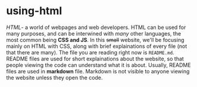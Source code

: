 # using-html
_HTML_- a world of webpages and web developers. HTML can be used for many purposes, and can be interwined with _many_ other languages, the most common being __CSS and JS__. In this ~~small~~ website, we'll be focusing mainly on HTML with CSS, along with brief explainations of every file (not that there are many). The file you are reading right now is `README.md`. README files are used for short explainations about the website, so that people viewing the code can understand what it is about. Usually, README files are used in __markdown__ file. Markdown is not visible to anyone viewing the website unless they open the code.

